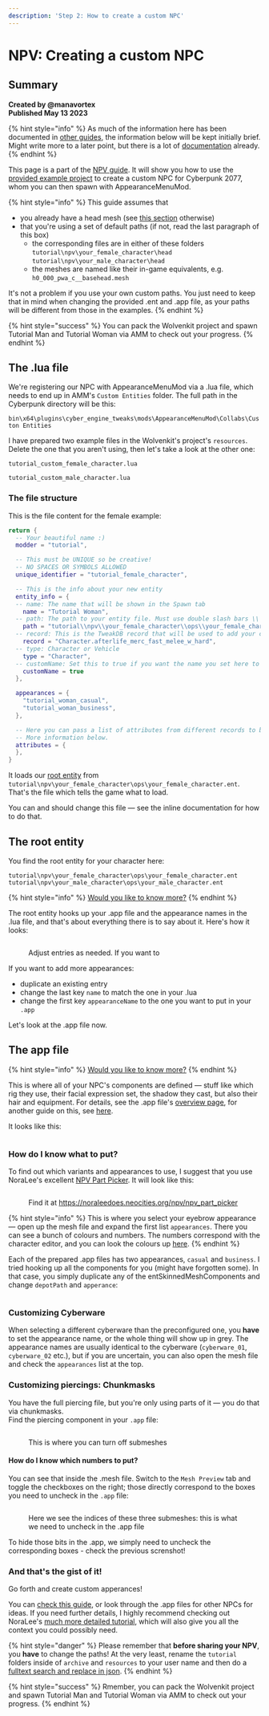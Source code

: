 ```yaml
---
description: 'Step 2: How to create a custom NPC'
---
```


# NPV: Creating a custom NPC

## Summary

**Created by @manavortex**\
**Published May 13 2023**

{% hint style="info" %}
As much of the information here has been documented in [other guides](../appearances-change-the-looks.md), the information below will be kept initially brief. Might write more to a later point, but there is a lot of [documentation](../../../developers/vehicles/archive/.app-file-appearanceresource.md) already.
{% endhint %}

This page is a part of the [NPV guide](./). It will show you how to use the [provided example project](./#preparation) to create a custom NPC for Cyberpunk 2077, whom you can then spawn with AppearanceMenuMod.

{% hint style="info" %}
This guide assumes that&#x20;

* you already have a head mesh (see [this section](npv-preparing-the-head-in-blender.md) otherwise)
* that you're using a set of default paths (if not, read the last paragraph of this box)
  * the corresponding files are in either of these folders\
    `tutorial\npv\your_female_character\head` \
    `tutorial\npv\your_male_character\head`
  * the meshes are named like their in-game equivalents, e.g. `h0_000_pwa_c__basehead.mesh`



It's not a problem if you use your own custom paths. You just need to keep that in mind when changing the provided .ent and .app file, as your paths will be different from those in the examples.
{% endhint %}

{% hint style="success" %}
You can pack the Wolvenkit project and spawn Tutorial Man and Tutorial Woman via AMM to check out your progress.
{% endhint %}

## The .lua file

We're registering our NPC with AppearanceMenuMod via a .lua file, which needs to end up in AMM's `Custom Entities` folder. The full path in the Cyberpunk directory will be this:

`bin\x64\plugins\cyber_engine_tweaks\mods\AppearanceMenuMod\Collabs\Custon Entities`

I have prepared two example files in the Wolvenkit's project's `resources`. Delete the one that you aren't using, then let's take a look at the other one:

`tutorial_custom_female_character.lua`

`tutorial_custom_male_character.lua`

### The file structure

This is the file content for the female example:

```lua
return {
  -- Your beautiful name :)
  modder = "tutorial",

  -- This must be UNIQUE so be creative!
  -- NO SPACES OR SYMBOLS ALLOWED
  unique_identifier = "tutorial_female_character",

  -- This is the info about your new entity
  entity_info = {
  -- name: The name that will be shown in the Spawn tab
    name = "Tutorial Woman",
  -- path: The path to your entity file. Must use double slash bars \\
    path = "tutorial\\npv\\your_female_character\\ops\\your_female_character.ent",
  -- record: This is the TweakDB record that will be used to add your character. More information below.
    record = "Character.afterlife_merc_fast_melee_w_hard",
  -- type: Character or Vehicle
    type = "Character",
  -- customName: Set this to true if you want the name you set here to appear in AMM Scan tab.
    customName = true
  },

  appearances = {
    "tutorial_woman_casual", 
    "tutorial_woman_business", 
  },  

  -- Here you can pass a list of attributes from different records to be copied to your new character.
  -- More information below.
  attributes = {
  },
}
```

It loads our [root entity](npv-creating-a-custom-npc.md#the-root-entity) from  `tutorial\npv\your_female_character\ops\your_female_character.ent`. That's the file which tells the game what to load.

You can and should change this file — see the inline documentation for how to do that.

## The root entity

You find the root entity for your character here:

```
tutorial\npv\your_female_character\ops\your_female_character.ent
tutorial\npv\your_male_character\ops\your_male_character.ent
```

{% hint style="info" %}
[Would you like to know more?](../../../modding-know-how/files-and-what-they-do/entity-.ent-files/#root-entity)
{% endhint %}

The root entity hooks up your .app file and the appearance names in the .lua file, and that's about everything there is to say about it. Here's how it looks:

<figure><img src="../../../.gitbook/assets/npv_root_entity.png" alt=""><figcaption><p>Adjust entries as needed. If you want to </p></figcaption></figure>

If you want to add more appearances:

* duplicate an existing entry
* change the last key `name` to match the one in your .lua
* change the first key `appearanceName` to the one you want to put in your `.app`

Let's look at the .app file now.

## The app file

{% hint style="info" %}
[Would you like to know more?](../../../developers/vehicles/archive/.app-file-appearanceresource.md)
{% endhint %}

This is where all of your NPC's components are defined — stuff like which rig they use, their facial expression set, the shadow they cast, but also their hair and equipment. For details, see the .app file's [overview page](../../../developers/vehicles/archive/.app-file-appearanceresource.md), for another guide on this, see [here](../appearances-change-the-looks.md).

It looks like this:

<figure><img src="../../../.gitbook/assets/npv_app_structure.png" alt=""><figcaption></figcaption></figure>

### How do I know what to put?

To find out which variants and appearances to use, I suggest that you use NoraLee's excellent [NPV Part Picker](https://noraleedoes.neocities.org/npv/npv\_part\_picker). It will look like this:

<figure><img src="../../../.gitbook/assets/npv_guide_part_picker_preview.png" alt=""><figcaption><p>Find it at <a href="https://noraleedoes.neocities.org/npv/npv_part_picker">https://noraleedoes.neocities.org/npv/npv_part_picker</a></p></figcaption></figure>

{% hint style="info" %}
This is where you select your eyebrow appearance — open up the mesh file and expand the first list `appearances`. There you can see a bunch of colours and numbers. The numbers correspond with the character editor, and you can look the colours up [here](../../../modding-know-how/references-lists-and-overviews/hair.md).
{% endhint %}

Each of the prepared .app files has two appearances, `casual` and `business`. I tried hooking up all the components for you (might have forgotten some). In that case, you simply duplicate any of the entSkinnedMeshComponents and change `depotPath` and `apperance`:

<figure><img src="../../../.gitbook/assets/npv_app_details.png" alt=""><figcaption></figcaption></figure>

### Customizing Cyberware

When selecting a different cyberware than the preconfigured one, you **have** to set the appearance name, or the whole thing will show up in grey. The appearance names are usually identical to the cyberware (`cyberware_01`, `cyberware_02` etc.), but if you are uncertain, you can also open the mesh file and check the `appearances` list at the top.

### Customizing piercings: Chunkmasks

You have the full piercing file, but you're only using parts of it — you do that via chunkmasks. \
Find the piercing component in your `.app` file:

<figure><img src="../../../.gitbook/assets/npv_piercings_chunkmask_1.png" alt=""><figcaption><p>This is where you can turn off submeshes</p></figcaption></figure>

#### How do I know which numbers to put?

You can see that inside the .mesh file. Switch to the `Mesh Preview` tab and toggle the checkboxes on the right; those directly correspond to the boxes you need to uncheck in the `.app` file:

<figure><img src="../../../.gitbook/assets/npv_piercings_chunkmask_2.png" alt=""><figcaption><p>Here we see the indices of these three submeshes: this is what we need to uncheck in the .app file</p></figcaption></figure>

To hide those bits in the .app, we simply need to uncheck the corresponding boxes - check the previous screnshot!

### And that's the gist of it!

Go forth and create custom apperances!&#x20;

You can [check this guide](../appearances-change-the-looks.md), or look through the .app files for other NPCs for ideas. If you need further details, I highly recommend checking out NoraLee's [much more detailed tutorial](https://docs.google.com/document/d/1clFJhpi7H5jk73vUQPnjIwjkuQV6VnYkKMoXt1eYMb0/edit), which will also give you all the context you could possibly need.

{% hint style="danger" %}
Please remember that **before sharing your NPV**, you **have** to change the paths! At the very least, rename the `tutorial` folders inside of `archive` and `resources` to your user name and then do a [fulltext search and replace in json](../../everything-else/moving-and-renaming-in-existing-projects.md).
{% endhint %}

{% hint style="success" %}
Rmember, you can pack the Wolvenkit project and spawn Tutorial Man and Tutorial Woman via AMM to check out your progress.
{% endhint %}

